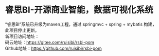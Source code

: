 # 睿思BI-开源商业智能，数据可视化系统

“睿思BI”系统已升级为maven工程，通过 springmvc + spring + mybatis 构建，此项目停止更新。 <br/>
新项目访问地址： <br/>
码云地址：https://gitee.com/ruisibi/rsbi-pom <br/>
Github地址：https://github.com/ruisibi/rsbi-pom 
